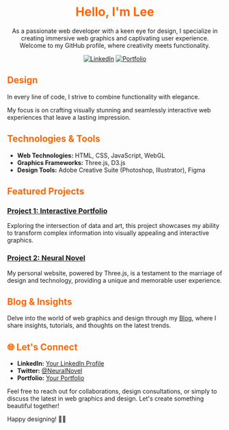 <div align="center">

# <span style="color: #ff6600;">Hello, I'm Lee</span>

As a passionate web developer with a keen eye for design, I specialize in creating immersive web graphics and captivating user experience.
 Welcome to my GitHub profile, where creativity meets functionality.
 
[![LinkedIn](https://img.shields.io/badge/-LinkedIn-blue?style=flat-square&logo=linkedin&logoColor=white)](link-to-linkedin)
[![Portfolio](https://img.shields.io/badge/-Portfolio-black?style=flat-square&logo=web)](link-to-portfolio)

</div>

## <span style="color: #ff6600;">Design</span>

In every line of code, I strive to combine functionality with elegance. 

My focus is on crafting visually stunning and seamlessly interactive web experiences that leave a lasting impression.

## <span style="color: #ff6600;">Technologies & Tools</span>

- **Web Technologies:** HTML, CSS, JavaScript, WebGL
- **Graphics Frameworks:** Three.js, D3.js
- **Design Tools:** Adobe Creative Suite (Photoshop, Illustrator), Figma

## <span style="color: #ff6600;">Featured Projects</span>

### [Project 1: Interactive Portfolio](link-to-project-1)


Exploring the intersection of data and art, this project showcases my ability to transform complex information into visually appealing and interactive graphics.

### [Project 2: Neural Novel](link-to-project-2)


My personal website, powered by Three.js, is a testament to the marriage of design and technology, providing a unique and memorable user experience.

## <span style="color: #ff6600;">Blog & Insights</span>

Delve into the world of web graphics and design through my [Blog](link-to-your-blog), where I share insights, tutorials, and thoughts on the latest trends.

## <span style="color: #ff6600;">🌐 Let's Connect</span>

- **LinkedIn:** [Your LinkedIn Profile](link-to-linkedin)
- **Twitter:** [@NeuralNovel](https://twitter.com/NeuralNovel)
- **Portfolio:** [Your Portfolio](link-to-portfolio)

Feel free to reach out for collaborations, design consultations, or simply to discuss the latest in web graphics and design. Let's create something beautiful together!

Happy designing! 🎨✨
